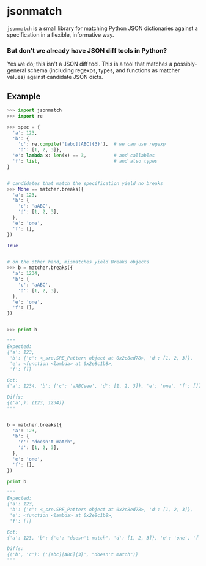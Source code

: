 jsonmatch
=========

`jsonmatch` is a small library for matching Python JSON dictionaries against a
specification in a flexible, informative way.

### But don't we already have JSON diff tools in Python?

Yes we do; this isn't a JSON diff tool. This is a tool that matches a 
possibly-general schema (including regexps, types, and functions as matcher 
values) against candidate JSON dicts.

## Example

```python
>>> import jsonmatch
>>> import re

>>> spec = {
  'a': 123,
  'b': {
    'c': re.compile('[abc][ABC]{3}'),  # we can use regexp
    'd': [1, 2, 3]},
  'e': lambda x: len(x) == 3,          # and callables
  'f': list,                           # and also types
}


# candidates that match the specification yield no breaks
>>> None == matcher.breaks({
  'a': 123,
  'b': {
    'c': 'aABC',
    'd': [1, 2, 3],
  },
  'e': 'one',
  'f': [],
})

True


# on the other hand, mismatches yield Breaks objects
>>> b = matcher.breaks({
  'a': 1234,
  'b': {
    'c': 'aABC',
    'd': [1, 2, 3],
  },
  'e': 'one',
  'f': [],
})


>>> print b

"""
Expected:
{'a': 123,
 'b': {'c': <_sre.SRE_Pattern object at 0x2c8ed78>, 'd': [1, 2, 3]},
 'e': <function <lambda> at 0x2e8c1b8>,
 'f': []}

Got:
{'a': 1234, 'b': {'c': 'aABCeee', 'd': [1, 2, 3]}, 'e': 'one', 'f': []}

Diffs:
{('a',): (123, 1234)}
"""


b = matcher.breaks({
  'a': 123,
  'b': {
    'c': "doesn't match",
    'd': [1, 2, 3],
  },
  'e': 'one',
  'f': [],
})

print b

"""
Expected:
{'a': 123,
 'b': {'c': <_sre.SRE_Pattern object at 0x2c8ed78>, 'd': [1, 2, 3]},
 'e': <function <lambda> at 0x2e8c1b8>,
 'f': []}

Got:
{'a': 123, 'b': {'c': "doesn't match", 'd': [1, 2, 3]}, 'e': 'one', 'f': []}

Diffs:
{('b', 'c'): ('[abc][ABC]{3}', "doesn't match")}
"""
```


